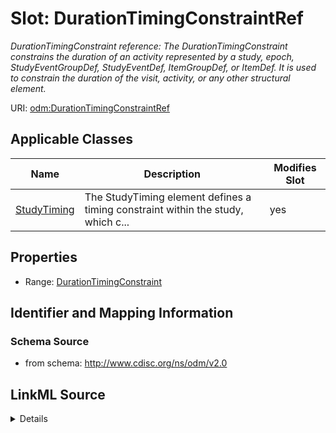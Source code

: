 # Slot: DurationTimingConstraintRef


_DurationTimingConstraint reference: The DurationTimingConstraint constrains the duration of an activity represented by a study, epoch, StudyEventGroupDef, StudyEventDef, ItemGroupDef, or ItemDef. It is used to constrain the duration of the visit, activity, or any other structural element._



URI: [odm:DurationTimingConstraintRef](http://www.cdisc.org/ns/odm/v2.0/DurationTimingConstraintRef)



<!-- no inheritance hierarchy -->




## Applicable Classes

| Name | Description | Modifies Slot |
| --- | --- | --- |
[StudyTiming](StudyTiming.md) | The StudyTiming element defines a timing constraint within the study, which c... |  yes  |







## Properties

* Range: [DurationTimingConstraint](DurationTimingConstraint.md)





## Identifier and Mapping Information







### Schema Source


* from schema: http://www.cdisc.org/ns/odm/v2.0




## LinkML Source

<details>
```yaml
name: DurationTimingConstraintRef
description: 'DurationTimingConstraint reference: The DurationTimingConstraint constrains
  the duration of an activity represented by a study, epoch, StudyEventGroupDef, StudyEventDef,
  ItemGroupDef, or ItemDef. It is used to constrain the duration of the visit, activity,
  or any other structural element.'
from_schema: http://www.cdisc.org/ns/odm/v2.0
rank: 1000
identifier: false
alias: DurationTimingConstraintRef
domain_of:
- StudyTiming
range: DurationTimingConstraint

```
</details>